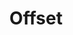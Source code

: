 ---
title: Offset
image: image.png
filter: filter-offsets

content:
    items: 
        - '@taxonomy.function': stud_shift
        - '@taxonomy.function': stud_lift
        - '@taxonomy.function': axle_shift
    order:
        by: date
        dir: desc
    limit: 12
    pagination: true

form:
    name: filter-offsets
    id: items-filter
    fields:
        -
            name: offset_type
            label: Type
            type: select
            id: offset_type
            options:
                'all': '- All -'
                'stud_lift': 'Stud Lift'
                'stud_shift': 'Stud Shift'
                'axle_shift': 'Axle Shift'

        - 
            name: offset_length
            label: Length
            type: select
            id: offset_length
            options:
                'all': '- All -'
                '1'  : '01 LDU'
                '2'  : '02 LDU'
                '5'  : '05 LDU (quarter stud)'
                '10' : '10 LDU (half stud)'

    buttons:
        submit:
            value: Filter
    process:
        redirect: >-
            /techs/offset/{% 
                set offset_length = form.value.offset_length                                     %}{%
                set offset_length = offset_length|slice(0,3) == 'all' ? 'all' : offset_length    %}{%
                set offset_type   = form.value.offset_type                                       %}{%
                if offset_type == 'all'                                                          %}{%
                    if offset_length != 'all'                                                    %}{%
                        set filter = 'offset_length:' ~ offset_length                            %}{%
                    endif                                                                        %}{%
                else                                                                             %}{%
                    if offset_length != 'all'                                                    %}{%
                        set filter = offset_type ~ '_length:' ~ offset_length                    %}{%
                    else                                                                         %}{%
                        set filter = 'function:' ~ offset_type                                   %}{%
                    endif                                                                        %}{%
                endif                                                                            %}{{ filter }}

---